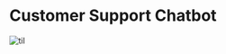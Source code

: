 # Customer Support Chatbot

![til](https://user-images.githubusercontent.com/45563371/92311688-f4b3d280-efeb-11ea-867a-693ea146a388.png)

